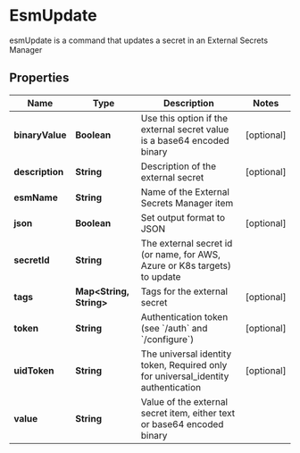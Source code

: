 

# EsmUpdate

esmUpdate is a command that updates a secret in an External Secrets Manager

## Properties

Name | Type | Description | Notes
------------ | ------------- | ------------- | -------------
**binaryValue** | **Boolean** | Use this option if the external secret value is a base64 encoded binary |  [optional]
**description** | **String** | Description of the external secret |  [optional]
**esmName** | **String** | Name of the External Secrets Manager item | 
**json** | **Boolean** | Set output format to JSON |  [optional]
**secretId** | **String** | The external secret id (or name, for AWS, Azure or K8s targets) to update | 
**tags** | **Map&lt;String, String&gt;** | Tags for the external secret |  [optional]
**token** | **String** | Authentication token (see &#x60;/auth&#x60; and &#x60;/configure&#x60;) |  [optional]
**uidToken** | **String** | The universal identity token, Required only for universal_identity authentication |  [optional]
**value** | **String** | Value of the external secret item, either text or base64 encoded binary | 



